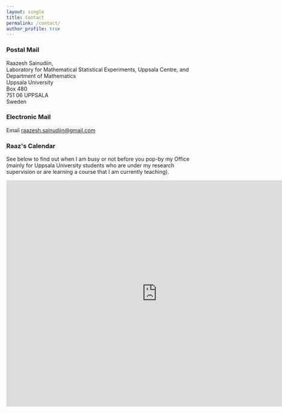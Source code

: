 ```yaml
---
layout: single
title: Contact
permalink: /contact/
author_profile: true
---
```


### Postal Mail

Raazesh Sainudiin,<br>
Laboratory for Mathematical Statistical Experiments, Uppsala Centre, and<br>
Department of Mathematics<br>
Uppsala University<br>
Box 480<br>
751 06 UPPSALA<br>
Sweden


### Electronic Mail

Email <a href="mailto:raazesh.sainudiin@gmail.com">raazesh.sainudiin@gmail.com</a>


### Raaz's Calendar

See below to find out when I am busy or not before you pop-by my Office (mainly for Uppsala University students who are under my research supervision or are learning a course that I am currently teaching).


<iframe src="https://calendar.google.com/calendar/embed?height=600&amp;wkst=1&amp;bgcolor=%23ffffff&amp;ctz=Europe%2FParis&amp;src=cmFhemVzaC5zYWludWRpaW5AZ21haWwuY29t&amp;src=ZW4uc3dlZGlzaCNob2xpZGF5QGdyb3VwLnYuY2FsZW5kYXIuZ29vZ2xlLmNvbQ&amp;src=ZW4udXNhI2hvbGlkYXlAZ3JvdXAudi5jYWxlbmRhci5nb29nbGUuY29t&amp;src=ajk5azc3YTBkMXJxNjJkMTdrZ2xsMDhvZjAxZGU0amlAaW1wb3J0LmNhbGVuZGFyLmdvb2dsZS5jb20&amp;color=%23616161&amp;color=%23B39DDB&amp;color=%23A79B8E&amp;color=%23F09300" style="border-width:0" width="800" height="600" frameborder="0" scrolling="no"></iframe>


